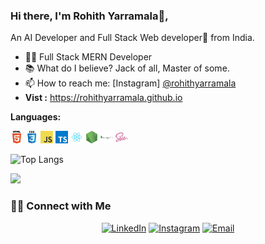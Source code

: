 ### Hi there, I'm Rohith Yarramala👦,
An AI Developer and Full Stack Web developer🎯  from India.

- 👨‍💻 Full Stack MERN Developer
- 📚 What do I believe? Jack of all, Master of some.
- 📫 How to reach me: [Instagram] [@rohithyarramala](https://instagram.com/rohithyarramala)
- **Vist :** https://rohithyarramala.github.io

**Languages:**  

<code><img height="20" src="https://raw.githubusercontent.com/github/explore/80688e429a7d4ef2fca1e82350fe8e3517d3494d/topics/html/html.png"></code>
<code><img height="20" src="https://raw.githubusercontent.com/github/explore/80688e429a7d4ef2fca1e82350fe8e3517d3494d/topics/css/css.png"></code>
<code><img height="20" src="https://raw.githubusercontent.com/github/explore/80688e429a7d4ef2fca1e82350fe8e3517d3494d/topics/javascript/javascript.png"></code>
<code><img height="20" src="https://raw.githubusercontent.com/github/explore/80688e429a7d4ef2fca1e82350fe8e3517d3494d/topics/typescript/typescript.png"></code>
<code><img height="20" src="https://raw.githubusercontent.com/github/explore/80688e429a7d4ef2fca1e82350fe8e3517d3494d/topics/react/react.png"></code>
<code><img height="20" src="https://raw.githubusercontent.com/github/explore/80688e429a7d4ef2fca1e82350fe8e3517d3494d/topics/nodejs/nodejs.png"></code>
<code><img height="20" src="https://raw.githubusercontent.com/github/explore/80688e429a7d4ef2fca1e82350fe8e3517d3494d/topics/mongodb/mongodb.png"></code>
<code><img height="20" src="https://raw.githubusercontent.com/github/explore/80688e429a7d4ef2fca1e82350fe8e3517d3494d/topics/sass/sass.png"></code>

<!--![Rohith Yarramala github stats](https://github-readme-stats.vercel.app/api?username=immortal121&theme=tokyonight&show_icons=true&hide=["issues"])-->
![Top Langs](https://github-readme-stats.vercel.app/api/top-langs/?username=rohithyarramala&theme=tokyonight&layout=compact)

![](https://komarev.com/ghpvc/?username=rohithyarramala)

<h3> 🤝🏻 Connect with Me </h3>

<p align="center">
 <!-- <a href="https://www.adityavsingh.com/"><img alt="Website" src="https://img.shields.io/badge/Website-www.adityavsingh.com-blue?style=flat-square&logo=google-chrome"></a> -->
<a href="https://www.linkedin.com/in/rohithyarramala/"><img alt="LinkedIn" src="https://img.shields.io/badge/LinkedIn-Rohith%20Yarramala-blue?style=flat-square&logo=linkedin"></a>
<a href="https://www.instagram.com/rohithyarramala/"><img alt="Instagram" src="https://img.shields.io/badge/Instagram-Rohith%20Yarramala-pink?style=flat-square&logo=instagram"></a>
<a href="mailto:rohithyarramala@gmail.com"><img alt="Email" src="https://img.shields.io/badge/Email-rohithyarramala@gmail.com-red?style=flat-square&logo=gmail"></a>
</p>

 <!--⭐️ From [Piyush Agarwal](https://github.com/piyush-eon)-->
